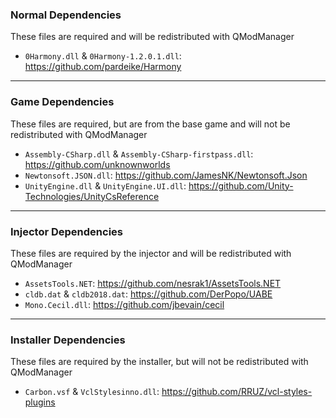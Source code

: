 ### Normal Dependencies
These files are required and will be redistributed with QModManager
- `0Harmony.dll` & `0Harmony-1.2.0.1.dll`: https://github.com/pardeike/Harmony

---

### Game Dependencies
These files are required, but are from the base game and will not be redistributed with QModManager
- `Assembly-CSharp.dll` & `Assembly-CSharp-firstpass.dll`: https://github.com/unknownworlds
- `Newtonsoft.JSON.dll`: https://github.com/JamesNK/Newtonsoft.Json
- `UnityEngine.dll` & `UnityEngine.UI.dll`: https://github.com/Unity-Technologies/UnityCsReference

---

### Injector Dependencies
These files are required by the injector and will be redistributed with QModManager
- `AssetsTools.NET`: https://github.com/nesrak1/AssetsTools.NET
- `cldb.dat` & `cldb2018.dat`: https://github.com/DerPopo/UABE
- `Mono.Cecil.dll`: https://github.com/jbevain/cecil

---

### Installer Dependencies
These files are required by the installer, but will not be redistributed with QModManager
- `Carbon.vsf` & `VclStylesinno.dll`: https://github.com/RRUZ/vcl-styles-plugins
